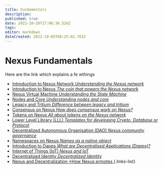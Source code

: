 ```yaml
---
title: Fundamentals
description: 
published: true
date: 2022-10-20T17:08:36.526Z
tags: 
editor: markdown
dateCreated: 2022-10-05T08:25:02.763Z
---
```


# Nexus Fundamentals
Here are the link which explains a fe wthings
- [Introduction to Nexus Network *Understanding the Nexus network*](/en/fundamentals/intro-to-nexus-network)
- [Introduction to Nexus *The coin that powers the Nexus network*](/en/fundamentals/intro-to-nexus)
- [Nexus Virtual Machine *Understanding the State Machine*](/en/fundamentals/nexus-virtual-machine)
- [Nodes and Core *Understanding nodes and core*](/en/fundamentals/nodes-and-core)
- [Legacy and Tritium *Difference between legacy and tritium* ](/en/fundamentals/legacy-and-tritium)
- [Consensus on Nexus *How does consensus work on Nexus?* ](/en/fundamentals/consensus-on-nexus)
- [Tokens on Nexus *All about tokens on the Nexus network*](/en/fundamentals/tokens-on-Nexus)
- [Lower Level Library (LLL) *Templates for developing Crypto, Database or Protocol*](/en/fundamentals/lower-level-library)
- [Decentralized Autonomous Organisation (DAO) *Nexus community governance*](/en/fundamentals/dao)
- [Namespaces on Nexus *Names as a native object*](/en/fundamentals/namespaces-on-nexus)
- [Introduction to Dapps *What are Decentralised Applications (Dapps)?*](/en/fundamentals/intro-to-dapps)
- [Internet of Things (IoT) *Nexus and IoT*](/en/fundamentals/internet-of-things)
- [Decentralized Identity *Decentralized Identity*](/en/fundamentals/decentralized-identity)
- [Nexus and Decentralization *How Nexus prmotes ](/en/fundamentals/nexus-and-decentralization)
{.links-list}